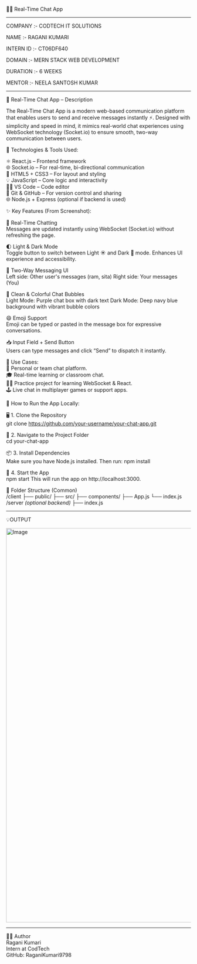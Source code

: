 💬✨ Real-Time Chat App

***

COMPANY :- CODTECH IT SOLUTIONS

NAME :- RAGANI KUMARI

INTERN ID :- CT06DF640

DOMAIN :- MERN STACK WEB DEVELOPMENT

DURATION :- 6 WEEKS

MENTOR :- NEELA SANTOSH KUMAR

---

💬 Real-Time Chat App – Description

The Real-Time Chat App is a modern web-based communication platform that enables users to send and receive messages instantly ⚡. Designed with simplicity and speed in mind, it mimics real-world chat experiences using WebSocket technology (Socket.io) to ensure smooth, two-way communication between users.

🔧 Technologies & Tools Used:

⚛️ React.js – Frontend framework<br>
🌐 Socket.io – For real-time, bi-directional communication<br>
🎨 HTML5 + CSS3 – For layout and styling<br>
💡 JavaScript – Core logic and interactivity<br>
🧑‍💻 VS Code – Code editor<br>
🐙 Git & GitHub – For version control and sharing<br>
🌐 Node.js + Express (optional if backend is used)<br>

✨ Key Features (From Screenshot):

🔁 Real-Time Chatting<br>
Messages are updated instantly using WebSocket (Socket.io) without refreshing the page.

🌓 Light & Dark Mode<br>
Toggle button to switch between Light ☀️ and Dark 🌙 mode.
Enhances UI experience and accessibility.

💬 Two-Way Messaging UI<br>
Left side: Other user's messages (ram, sita)
Right side: Your messages (You)

🎨 Clean & Colorful Chat Bubbles<br>
Light Mode: Purple chat box with dark text
Dark Mode: Deep navy blue background with vibrant bubble colors

😄 Emoji Support<br>
Emoji can be typed or pasted in the message box for expressive conversations.

📥 Input Field + Send Button<br>
Users can type messages and click “Send” to dispatch it instantly.

📌 Use Cases:<br>
💬 Personal or team chat platform.<br>
🎓 Real-time learning or classroom chat.<br>
🧑‍💻 Practice project for learning WebSocket & React.<br>
🕹️ Live chat in multiplayer games or support apps.<br>

🧪 How to Run the App Locally:

🖥️ 1. Clone the Repository<br>
git clone https://github.com/your-username/your-chat-app.git

📁 2. Navigate to the Project Folder<br>
cd your-chat-app

📦 3. Install Dependencies<br>
Make sure you have Node.js installed. Then run:
npm install

🚀 4. Start the App<br>
npm start
This will run the app on http://localhost:3000.

📁 Folder Structure (Common)<br>
/client
  ├── public/
  ├── src/
      ├── components/
      ├── App.js
      └── index.js
/server *(optional backend)*
  ├── index.js

---

💡OUTPUT

<img width="1916" height="1076" alt="Image" src="https://github.com/user-attachments/assets/71e7ff62-4d48-4e65-aed7-58d3d1cd8bfb" />

---

🙋‍♀️ Author<br>
Ragani Kumari<br>
Intern at CodTech<br>
GitHub: RaganiKumari9798





